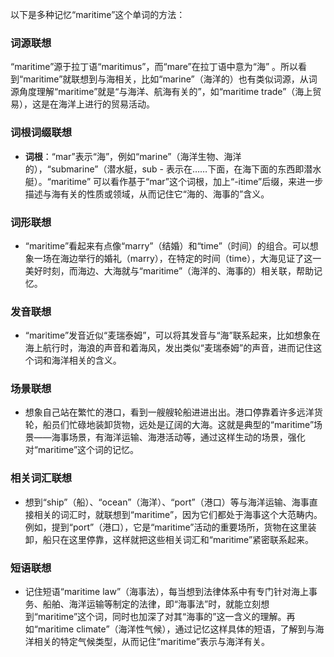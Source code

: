 以下是多种记忆“maritime”这个单词的方法：

### 词源联想
“maritime”源于拉丁语“maritimus”，而“mare”在拉丁语中意为“海” 。所以看到“maritime”就联想到与海相关，比如“marine”（海洋的）也有类似词源，从词源角度理解“maritime”就是“与海洋、航海有关的”，如“maritime trade”（海上贸易），这是在海洋上进行的贸易活动。

### 词根词缀联想
 - **词根**：“mar”表示“海”，例如“marine”（海洋生物、海洋的），“submarine”（潜水艇，sub - 表示在……下面，在海下面的东西即潜水艇）。“maritime” 可以看作基于“mar”这个词根，加上“-itime”后缀，来进一步描述与海有关的性质或领域，从而记住它“海的、海事的”含义。

### 词形联想
 - “maritime”看起来有点像“marry”（结婚）和“time”（时间）的组合。可以想象一场在海边举行的婚礼（marry），在特定的时间（time），大海见证了这一美好时刻，而海边、大海就与“maritime”（海洋的、海事的）相关联，帮助记忆。

### 发音联想
 - “maritime”发音近似“麦瑞泰姆”，可以将其发音与“海”联系起来，比如想象在海上航行时，海浪的声音和着海风，发出类似“麦瑞泰姆”的声音，进而记住这个词和海洋相关的含义。

### 场景联想
 - 想象自己站在繁忙的港口，看到一艘艘轮船进进出出。港口停靠着许多远洋货轮，船员们忙碌地装卸货物，远处是辽阔的大海。这就是典型的“maritime”场景——海事场景，有海洋运输、海港活动等，通过这样生动的场景，强化对“maritime”这个词的记忆。

### 相关词汇联想
 - 想到“ship”（船）、“ocean”（海洋）、“port”（港口）等与海洋运输、海事直接相关的词汇时，就联想到“maritime”，因为它们都处于海事这个大范畴内。例如，提到“port”（港口），它是“maritime”活动的重要场所，货物在这里装卸，船只在这里停靠，这样就把这些相关词汇和“maritime”紧密联系起来。

### 短语联想
 - 记住短语“maritime law”（海事法），每当想到法律体系中有专门针对海上事务、船舶、海洋运输等制定的法律，即“海事法”时，就能立刻想到“maritime”这个词，同时也加深了对其“海事的”这一含义的理解。再如“maritime climate”（海洋性气候），通过记忆这样具体的短语，了解到与海洋相关的特定气候类型，从而记住“maritime”表示与海洋有关。 